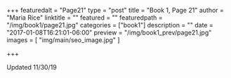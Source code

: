 +++
featuredalt = "Page21"
type = "post"
title = "Book 1, Page 21"
author = "Maria Rice"
linktitle = ""
featured = ""
featuredpath = "/img/book1/page21.jpg"
categories = ["book1"]
description = ""
date = "2017-01-08T16:21:01-06:00"
preview = "/img/book1_prev/page21.jpg"
images = [ "img/main/seo_image.jpg" ]

+++

Updated 11/30/19
